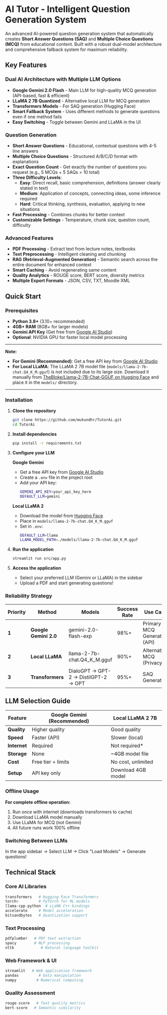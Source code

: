 #  AI Tutor - Intelligent Question Generation System


An advanced AI-powered question generation system that automatically creates **Short Answer Questions (SAQ)** and **Multiple Choice Questions (MCQ)** from educational content. Built with a robust dual-model architecture and comprehensive fallback system for maximum reliability.

##  Key Features

###  **Dual AI Architecture with Multiple LLM Options**
- **Google Gemini 2.0 Flash** - Main LLM for high-quality MCQ generation (API-based, fast & efficient)
- **LLaMA 2 7B Quantized** - Alternative local LLM for MCQ generation
- **Transformers Models** - For SAQ generation (Hugging Face)
- **Smart Fallback System** - Uses different methods to generate questions even if one method fails
- **Easy Switching** - Toggle between Gemini and LLaMA in the UI

###  **Question Generation**
- **Short Answer Questions** - Educational, contextual questions with 4-5 line answers
- **Multiple Choice Questions** - Structured A/B/C/D format with explanations
- **Exact Question Count** - Get exactly the number of questions you request (e.g., 5 MCQs + 5 SAQs = 10 total)
- **Three Difficulty Levels**:
  - **Easy**: Direct recall, basic comprehension, definitions (answer clearly stated in text)
  - **Medium**: Application of concepts, connecting ideas, some inference required
  - **Hard**: Critical thinking, synthesis, evaluation, applying to new situations
- **Fast Processing** - Combines chunks for better context
- **Customizable Settings** - Temperature, chunk size, question count, difficulty

###  **Advanced Features**
- **PDF Processing** - Extract text from lecture notes, textbooks
- **Text Preprocessing** - Intelligent cleaning and chunking
- **RAG (Retrieval-Augmented Generation)** - Semantic search across the entire document for enhanced context
- **Smart Caching** - Avoid regenerating same content
- **Quality Analytics** - ROUGE score, BERT score, diversity metrics
- **Multiple Export Formats** - JSON, CSV, TXT, Moodle XML

##  Quick Start

### Prerequisites
- **Python 3.8+** (3.10+ recommended)
- **4GB+ RAM** (8GB+ for larger models)
- **Gemini API Key** (Get free from [Google AI Studio](https://makersuite.google.com/app/apikey))
- **Optional**: NVIDIA GPU for faster local model processing

---
**Note:**
- **For Gemini (Recommended)**: Get a free API key from [Google AI Studio](https://makersuite.google.com/app/apikey)
- **For Local LLaMA**: The LLaMA 2 7B model file (`models/llama-2-7b-chat.Q4_K_M.gguf`) is not included due to its large size. Download it manually from [TheBloke/Llama-2-7B-Chat-GGUF on Hugging Face](https://huggingface.co/TheBloke/Llama-2-7B-Chat-GGUF) and place it in the `models/` directory.
---

### Installation

1. **Clone the repository**
   ```bash
   git clone https://github.com/mukundhr/TutorAi.git
   cd TutorAi
   ```

2. **Install dependencies**
   ```bash
   pip install -r requirements.txt
   ```

3. **Configure your LLM**

   **Google Gemini**
   - Get a free API key from [Google AI Studio](https://makersuite.google.com/app/apikey)
   - Create a `.env` file in the project root
   - Add your API key:
     ```bash
     GEMINI_API_KEY=your_api_key_here
     DEFAULT_LLM=gemini
     ```

   **Local LLaMA 2**
   - Download the model from [Hugging Face](https://huggingface.co/TheBloke/Llama-2-7B-Chat-GGUF)
   - Place in `models/llama-2-7b-chat.Q4_K_M.gguf`
   - Set in `.env`:
     ```bash
     DEFAULT_LLM=llama
     LLAMA_MODEL_PATH=./models/llama-2-7b-chat.Q4_K_M.gguf
     ```

4. **Run the application**
   ```bash
   streamlit run src/app.py
   ```

5. **Access the application**
   - Select your preferred LLM (Gemini or LLaMA) in the sidebar
   - Upload a PDF and start generating questions!



### Reliability Strategy

| Priority | Method | Models | Success Rate | Use Case |
|----------|--------|--------|--------------|----------|
| **1** | **Google Gemini 2.0** | gemini-2.0-flash-exp | 98%+ | Primary MCQ Generation (API) |
| **2** | **Local LLaMA** | llama-2-7b-chat.Q4_K_M.gguf | 90%+ | Alternative MCQ (Privacy) |
| **3** | **Transformers** | DialoGPT → GPT-2 → DistilGPT-2 → OPT | 95%+ | SAQ Generation |

##  LLM Selection Guide

| Feature | Google Gemini (Recommended) | Local LLaMA 2 7B |
|---------|----------------------------|------------------|
| **Quality** | Higher quality | Good quality |
| **Speed** | Faster (API) | Slower (local) |
| **Internet** | Required | Not required* |
| **Storage** | None | ~4GB model file |
| **Cost** | Free tier + limits | No cost, unlimited |
| **Setup** | API key only | Download 4GB model |

### Offline Usage
**For complete offline operation:**
1. Run once with internet (downloads transformers to cache)
2. Download LLaMA model manually
3. Use LLaMA for MCQ (not Gemini)
4. All future runs work 100% offline

### Switching Between LLMs
In the app sidebar → Select LLM → Click "Load Models" → Generate questions!


##  Technical Stack

### Core AI Libraries
```python
transformers   # Hugging Face Transformers
torch>         # PyTorch for ML models
llama-cpp-python  # LLaMA C++ bindings
accelerate     # Model acceleration
bitsandbytes   # Quantization support
```

### Text Processing
```python
pdfplumber   # PDF text extraction
spacy        # NLP processing
nltk            # Natural language toolkit
```

### Web Framework & UI
```python
streamlit   # Web application framework
pandas         # Data manipulation
numpy         # Numerical computing
```

### Quality Assessment
```python
rouge-score   # Text quality metrics
bert-score   # Semantic similarity
```

